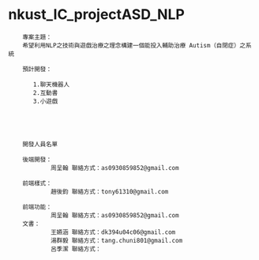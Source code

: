 # nkust_IC_projectASD_NLP

        專案主題：
        希望利用NLP之技術與遊戲治療之理念構建一個能投入輔助治療 Autism（自閉症）之系統
        
        預計開發：

           1.聊天機器人   
           2.互動書
           3.小遊戲
        
        
        
        
        
        開發人員名單

        後端開發：
                周呈翰 聯絡方式：as0930859852@gmail.com

        前端樣式：
                趙後鈞 聯絡方式：tony61310@gmail.com

        前端功能：
                周呈翰 聯絡方式：as0930859852@gmail.com
        文書：
                王嬿涵 聯絡方式：dk394u04c06@gmail.com
                湯群毅 聯絡方式：tang.chuni801@gmail.com
                呂季潔 聯絡方式：
